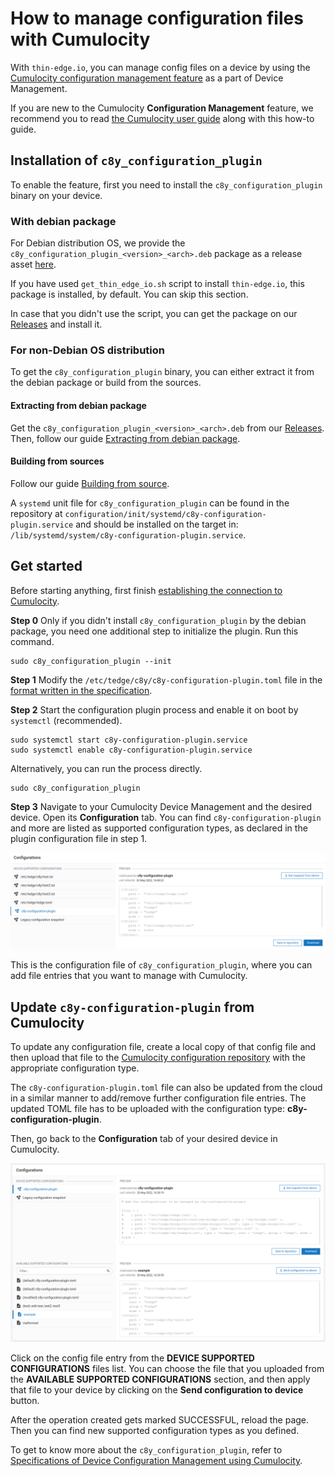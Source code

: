 # How to manage configuration files with Cumulocity

With `thin-edge.io`, you can manage config files on a device by using the [Cumulocity configuration management feature](https://cumulocity.com/guides/users-guide/device-management/#managing-configurations) as a part of Device Management.

If you are new to the Cumulocity **Configuration Management** feature,
we recommend you to read [the Cumulocity user guide](https://cumulocity.com/guides/users-guide/device-management/#managing-configurations) along with this how-to guide.

## Installation of `c8y_configuration_plugin`

To enable the feature, first you need to install the `c8y_configuration_plugin` binary on your device.

### With debian package

For Debian distribution OS, we provide the `c8y_configuration_plugin_<version>_<arch>.deb` package as a release asset [here](https://github.com/thin-edge/thin-edge.io/releases).

If you have used `get_thin_edge_io.sh` script to install `thin-edge.io`, this package is installed, by default.
You can skip this section.

In case that you didn't use the script, you can get the package on our [Releases](https://github.com/thin-edge/thin-edge.io/releases) and install it.

### For non-Debian OS distribution

To get the `c8y_configuration_plugin` binary, you can either extract it from the debian package or build from the sources.

#### Extracting from debian package

Get the `c8y_configuration_plugin_<version>_<arch>.deb` from our [Releases](https://github.com/thin-edge/thin-edge.io/releases).
Then, follow our guide [Extracting from debian package](./015_installation_without_deb_support.md#extracting-binaries-from-deb-packages).

#### Building from sources

Follow our guide [Building from source](./015_installation_without_deb_support.md#if-building-from-source).

A `systemd` unit file for `c8y_configuration_plugin` can be found in the repository at `configuration/init/systemd/c8y-configuration-plugin.service`
and should be installed on the target in: `/lib/systemd/system/c8y-configuration-plugin.service`.

## Get started

Before starting anything, first finish [establishing the connection to Cumulocity](./../tutorials/connect-c8y.md).

**Step 0**
Only if you didn't install `c8y_configuration_plugin` by the debian package,
you need one additional step to initialize the plugin. Run this command.

```shell
sudo c8y_configuration_plugin --init
```

**Step 1**
Modify the `/etc/tedge/c8y/c8y-configuration-plugin.toml` file in the [format written in the specification](./../references/c8y-configuration-management.md#configuration).

**Step 2**
Start the configuration plugin process and enable it on boot by `systemctl` (recommended).

```shell
sudo systemctl start c8y-configuration-plugin.service
sudo systemctl enable c8y-configuration-plugin.service
```

Alternatively, you can run the process directly.

```
sudo c8y_configuration_plugin
```

**Step 3**
Navigate to your Cumulocity Device Management and the desired device. Open its **Configuration** tab.
You can find `c8y-configuration-plugin` and more are listed as supported configuration types, as declared in the plugin configuration file in step 1.

![Cumulocity Configuration Management Upload](./images/c8y-config-plugin-upload.png)

This is the configuration file of `c8y_configuration_plugin`, where you can add file entries that you want to manage with Cumulocity.

## Update `c8y-configuration-plugin` from Cumulocity

To update any configuration file, create a local copy of that config file and then upload that file to the [Cumulocity configuration repository](https://cumulocity.com/guides/users-guide/device-management/#to-add-a-configuration-snapshot) with the appropriate configuration type.

The `c8y-configuration-plugin.toml` file can also be updated from the cloud in a similar manner to add/remove further configuration file entries. The updated TOML file has to be uploaded with the configuration type:  **c8y-configuration-plugin**.

Then, go back to the **Configuration** tab of your desired device in Cumulocity.

![Cumulocity Configuration Management Donwload](./images/c8y-config-plugin-download.png)

Click on the config file entry from the **DEVICE SUPPORTED CONFIGURATIONS** files list.
You can choose the file that you uploaded from the **AVAILABLE SUPPORTED CONFIGURATIONS** section, and then apply that file to your device by clicking on the **Send configuration to device** button.

After the operation created gets marked SUCCESSFUL, reload the page.
Then you can find new supported configuration types as you defined.

To get to know more about the `c8y_configuration_plugin`, refer to [Specifications of Device Configuration Management using Cumulocity](./../references/c8y-configuration-management.md).


